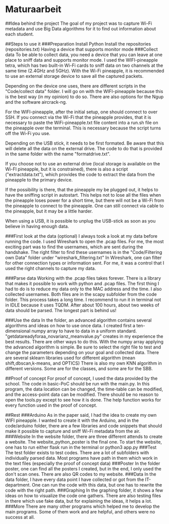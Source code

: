 # Maturaarbeit

##Idea behind the project
The goal of my project was to capture Wi-Fi metadata and use Big Data algorithms for it to find out information about each student.

##Steps to use it
###Preparation
Install Python
Install the repositories (repositories.txt)
Having a device that supports monitor mode
###Collect data
To be able to collect data, you need a device that you can leave at one place to sniff data and supports monitor mode. I used the WIFI-pineapple tetra, which has two built-in Wi-Fi cards to sniff data on two channels at the same time (2.4GHz and 5GHz).
With the Wi-Fi pineapple, it is recommended to use an external storage device to save all the captured packets.

Depending on the device one uses, there are different scripts in the "Code/collect data" folder. I will go on with the WIFI-pineapple because this is the best way (in my opinion) to do so.
There are also options for the Ngup and the software aircrack-ng.

For the WIFI-pineapple, after the initial setup, one should connect to over SSH. 
If you connect via the Wi-Fi that the pineapple provides, that it is necessary to paste the WiFi-pineapple.txt file content into a run.sh file on the pineapple over the terminal. 
This is necessary because the script turns off the Wi-Fi you use.

Depending on the USB stick, it needs to be first formated. Be aware that this will delete all the data on the external drive.
The code to do that is provided in the same folder with the name "formatdrive.txt".

If you choose not to use an external drive (local storage is available on the Wi-FI pineapple, but it is constrained), there is also a script ("extractdata.txt"), which provides the code to extract the data from the pineapple to the primary device.

If the possibility is there, that the pineapple my be plugged out, it helps to have the sniffing script in autostart. This helps not to lose all the files when the pineapple loses power for a short time, but there will not be a Wi-Fi from the pineapple to connect to the pineapple. One can still connect via cable to the pineapple, but it may be a little harder.

When using a USB, it is possible to unplug the USB-stick as soon as you believe in having enough data.

###First look at the data (optional)
I always took a look at my data before running the code. I used Wireshark to open the .pcap files. 
For me, the most exciting part was to find the usernames, which are sent during the handshake.
The right filter to find these usernames is in the "Code/Filtering own Data" folder under "wireshark_filtering.txt"
In Wireshark, one can filter for other connection types or information sent. For me, it was a control that I used the right channels to capture my data.


###Parse data
Working with the .pcap files takes forever. There is a library that makes it possible to work with python and .pcap files.
The first thing I had to do is to reduce my data only to the MAC address and the time. I also collected usernames. Both files are in the scapy subfolder from the code folder. 
This process takes a long time. I recommend to run it in terminal not in IDLE because it uses TQDM.
After about 100 hours, about two weeks of data should be parsed. The longest part is behind us!

###Use the data
In the folder, an advanced algorithm contains several algorithms and ideas on how to use once data.
I created first a ten-dimensional numpy array to have to data in a uniform standard. "getdatareadyforaa_novarianz_meanvalue.py" creates in my experience the best results. There are other ways to do this. 
With the numpy array applying the advanced algorithm is simple. Be sure to select the right file to test and change the parameters depending on your goal and collected data.
There are several sklearn libraries used for different algorithm (mean shift,dbscan,k-means, and OPTICS)
There is also my own KNN algorithm in different versions. Some are for the classes, and some are for the SBB.

##Proof of concept
For proof of concept, I used the data provided by the school. The code in basic-PoC should be run with the main.py. In this program, the data location can be changed, the time-table can be modified, and the access-point data can be modified. There should be no reason to open the tools.py except to see how it is done. The help function works for every function used in the proof of concept.

##Rest
###Arduino
As in the paper said, I had the idea to create my own WIFI pineapple. I wanted to create it with the Arduino, and in the code/arduino folder, there are a few libraries and code snippets that should make it possible to capture and sniff Wi-Fi metadata from the air.
###Website
In the website folder, there are three different attends to create a website. The website_python_poster is the final one. To start the website, one has to run either flask run in the terminal or python3 app.py
###Test
The test folder exists to test codes. There are a lot of subfolders with individually parsed data. Most programs have path in them which work in the text files (especially the proof of concept data)
###Poster
In the folder poster, one can find all the posters I created, but in the end, I only used the don't scan ones. There are also QR codes to my website.
###Data
In the data folder, I have every data point I have collected or got from the IT-department. One can run the code with this data, but one has to rewrite the code with the right path.
###Graphing
In the graphing folder, it shows a few ideas on how to visualize the code one gathers. There are also testing files in there which use fake data, but for explaining the ideas, it helps a lot.
###More
There are many other programs which helped me to develop the main programs. Some of them work and are helpful, and others were no success at all. 





